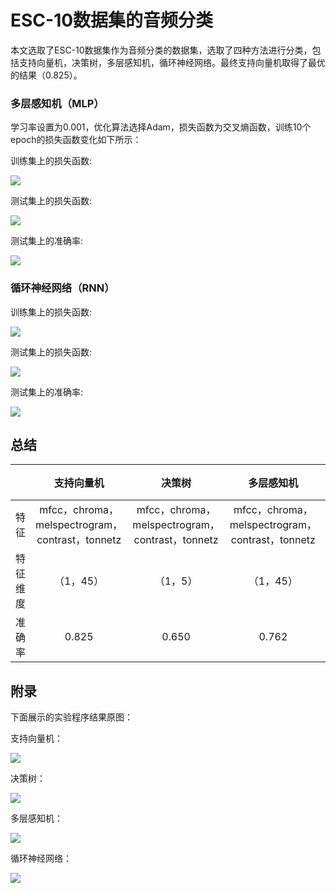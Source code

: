 # ESC-10数据集的音频分类

本文选取了ESC-10数据集作为音频分类的数据集，选取了四种方法进行分类，包括支持向量机，决策树，多层感知机，循环神经网络。最终支持向量机取得了最优的结果（0.825）。


### 多层感知机（MLP）

学习率设置为0.001，优化算法选择Adam，损失函数为交叉熵函数，训练10个epoch的损失函数变化如下所示：

训练集上的损失函数:

![](C:\Users\xzy123\Desktop\work\train_loss1.png)

测试集上的损失函数:

![](C:\Users\xzy123\Desktop\work\test_loss1.png)

测试集上的准确率:

![](ESC-50-Audio-classification/checkpoints/mlp/test_accury.png)



### 循环神经网络（RNN）

训练集上的损失函数:

![](C:\Users\xzy123\Desktop\work\train_loss.png)

测试集上的损失函数:

![](C:\Users\xzy123\Desktop\work\test_loss.png)

测试集上的准确率:

![](C:\Users\xzy123\Desktop\work\test_accury.png)

## 总结

|          |                   支持向量机                    |                     决策树                      |                   多层感知机                    | 循环神经网络 |
| :------: | :---------------------------------------------: | :---------------------------------------------: | :---------------------------------------------: | :----------: |
|   特征   | mfcc，chroma，melspectrogram，contrast，tonnetz | mfcc，chroma，melspectrogram，contrast，tonnetz | mfcc，chroma，melspectrogram，contrast，tonnetz |     mfcc     |
| 特征维度 |                    （1，45）                    |                    （1，5）                     |                    （1，45）                    | （431, 20）  |
|  准确率  |                      0.825                      |                      0.650                      |                      0.762                      |    0.750     |

## 附录

下面展示的实验程序结果原图：

支持向量机：

![](C:\Users\xzy123\Desktop\work\附录\svm.png)

决策树：

![](C:\Users\xzy123\Desktop\work\附录\clf.png)

多层感知机：

![](C:\Users\xzy123\Desktop\work\附录\mlp.png)

循环神经网络：

![](C:\Users\xzy123\Desktop\work\附录\rnn.png)
